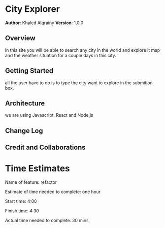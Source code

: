 # City Explorer

**Author**: Khaled Alqrainy
**Version**: 1.0.0 

## Overview
In this site you will be able to search any city in the world and explore it map and the weather situation for a couple days in this city.

## Getting Started
all the user have to do is to type the city want to explore in the submition box.

## Architecture
we are using Javascript, React and Node.js

## Change Log
<!-- Use this area to document the iterative changes made to your application as each feature is successfully implemented. Use time stamps. Here's an example:

01-01-2001 4:59pm - Application now has a fully-functional express server, with a GET route for the location resource. -->

## Credit and Collaborations
<!-- Give credit (and a link) to other people or resources that helped you build this application. -->

# Time Estimates


Name of feature: refactor

Estimate of time needed to complete: one hour

Start time: 4:00

Finish time: 4:30

Actual time needed to complete: 30 mins